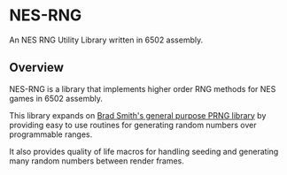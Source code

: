 # NES-RNG
An NES RNG Utility Library written in 6502 assembly.

## Overview
NES-RNG is a library that implements higher order RNG methods for NES games in
6502 assembly.

This library expands on [Brad Smith's general purpose PRNG library](https://github.com/bbbradsmith/prng_6502/tree/master)
by providing easy to use routines for generating random numbers over
programmable ranges.

It also provides quality of life macros for handling seeding and generating
many random numbers between render frames.
